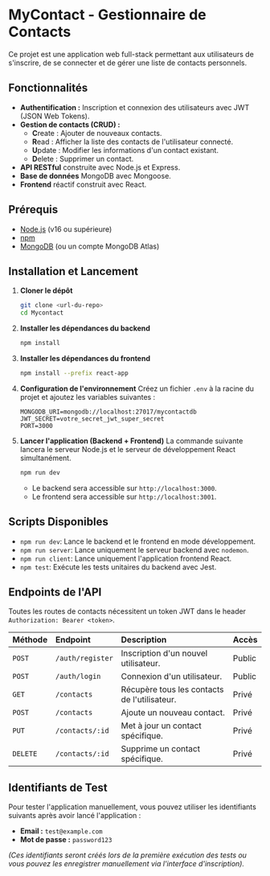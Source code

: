 # MyContact - Gestionnaire de Contacts

Ce projet est une application web full-stack permettant aux utilisateurs de s'inscrire, de se connecter et de gérer une liste de contacts personnels.

## Fonctionnalités

-   **Authentification :** Inscription et connexion des utilisateurs avec JWT (JSON Web Tokens).
-   **Gestion de contacts (CRUD) :**
    -   **C**reate : Ajouter de nouveaux contacts.
    -   **R**ead : Afficher la liste des contacts de l'utilisateur connecté.
    -   **U**pdate : Modifier les informations d'un contact existant.
    -   **D**elete : Supprimer un contact.
-   **API RESTful** construite avec Node.js et Express.
-   **Base de données** MongoDB avec Mongoose.
-   **Frontend** réactif construit avec React.

## Prérequis

-   [Node.js](https://nodejs.org/) (v16 ou supérieure)
-   [npm](https://www.npmjs.com/)
-   [MongoDB](https://www.mongodb.com/try/download/community) (ou un compte MongoDB Atlas)

## Installation et Lancement

1.  **Cloner le dépôt**
    ```bash
    git clone <url-du-repo>
    cd Mycontact
    ```

2.  **Installer les dépendances du backend**
    ```bash
    npm install
    ```

3.  **Installer les dépendances du frontend**
    ```bash
    npm install --prefix react-app
    ```

4.  **Configuration de l'environnement**
    Créez un fichier `.env` à la racine du projet et ajoutez les variables suivantes :
    ```
    MONGODB_URI=mongodb://localhost:27017/mycontactdb
    JWT_SECRET=votre_secret_jwt_super_secret
    PORT=3000
    ```

5.  **Lancer l'application (Backend + Frontend)**
    La commande suivante lancera le serveur Node.js et le serveur de développement React simultanément.
    ```bash
    npm run dev
    ```
    -   Le backend sera accessible sur `http://localhost:3000`.
    -   Le frontend sera accessible sur `http://localhost:3001`.

## Scripts Disponibles

-   `npm run dev`: Lance le backend et le frontend en mode développement.
-   `npm run server`: Lance uniquement le serveur backend avec `nodemon`.
-   `npm run client`: Lance uniquement l'application frontend React.
-   `npm test`: Exécute les tests unitaires du backend avec Jest.

## Endpoints de l'API

Toutes les routes de contacts nécessitent un token JWT dans le header `Authorization: Bearer <token>`.

| Méthode | Endpoint              | Description                               | Accès   |
| :------ | :-------------------- | :---------------------------------------- | :------ |
| `POST`  | `/auth/register`      | Inscription d'un nouvel utilisateur.      | Public  |
| `POST`  | `/auth/login`         | Connexion d'un utilisateur.               | Public  |
| `GET`   | `/contacts`           | Récupère tous les contacts de l'utilisateur. | Privé   |
| `POST`  | `/contacts`           | Ajoute un nouveau contact.                | Privé   |
| `PUT`   | `/contacts/:id`       | Met à jour un contact spécifique.         | Privé   |
| `DELETE`| `/contacts/:id`       | Supprime un contact spécifique.           | Privé   |

## Identifiants de Test

Pour tester l'application manuellement, vous pouvez utiliser les identifiants suivants après avoir lancé l'application :

-   **Email :** `test@example.com`
-   **Mot de passe :** `password123`

*(Ces identifiants seront créés lors de la première exécution des tests ou vous pouvez les enregistrer manuellement via l'interface d'inscription).*
